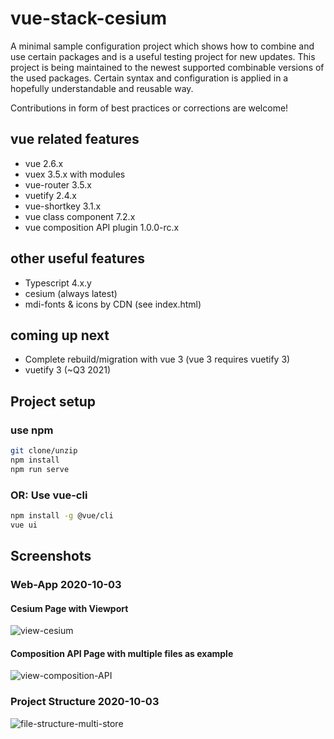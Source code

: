 # vue-stack-cesium

A minimal sample configuration project which shows how to combine and use certain packages and is a useful testing project for new updates. This project is being maintained to the newest supported combinable versions of the used packages. Certain syntax and configuration is applied in a hopefully understandable and reusable way.

Contributions in form of best practices or corrections are welcome!

## vue related features

- vue 2.6.x
- vuex 3.5.x with modules
- vue-router 3.5.x
- vuetify 2.4.x
- vue-shortkey 3.1.x
- vue class component 7.2.x
- vue composition API plugin 1.0.0-rc.x

## other useful features

- Typescript 4.x.y
- cesium (always latest)
- mdi-fonts & icons by CDN (see index.html)

## coming up next

- Complete rebuild/migration with vue 3 (vue 3 requires vuetify 3)
- vuetify 3 (~Q3 2021)

## Project setup

### use npm

```bash
git clone/unzip
npm install
npm run serve
```

### OR: Use vue-cli

```bash
npm install -g @vue/cli
vue ui
```

## Screenshots

### Web-App 2020-10-03

#### Cesium Page with Viewport

![view-cesium](https://user-images.githubusercontent.com/5106318/94988217-ee256600-056b-11eb-85ce-a33bb71fdd2a.jpg)

#### Composition API Page with multiple files as example

![view-composition-API](https://user-images.githubusercontent.com/5106318/94988219-eebdfc80-056b-11eb-8e51-3268a94a4ed3.png)

### Project Structure 2020-10-03

![file-structure-multi-store](https://user-images.githubusercontent.com/5106318/94992463-7d417680-058a-11eb-926a-8743c6eeb4b1.png)
